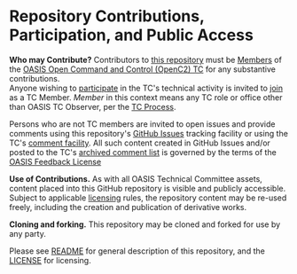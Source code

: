 # Repository Contributions, Participation, and Public Access

**Who may Contribute?** Contributors to [this repository](https://github.com/oasis-tcs/oc2arch/) must be 
[Members](https://www.oasis-open.org/policies-guidelines/oasis-defined-terms-2017-05-26#dMember) of the 
[OASIS Open Command and Control (OpenC2) TC](https://www.oasis-open.org/committees/openc2/) for any substantive contributions.  
Anyone wishing to [participate](https://www.oasis-open.org/org/faq#committee-participation) in the TC's technical activity 
is invited to [join](https://www.oasis-open.org/committees/join) as a TC Member. *Member* in this context means any 
TC role or office other than OASIS TC Observer, per the [TC Process](https://www.oasis-open.org/policies-guidelines/tc-process#membership). 

Persons who are not TC members are invited to open issues and provide comments using this repository's 
[GitHub Issues](https://github.com/oasis-tcs/oc2arch/issues/new) tracking facility or using the TC's 
[comment facility](https://www.oasis-open.org/committees/comments/index.php?wg_abbrev=openc2).  All such content created in GitHub Issues 
and/or posted to the TC's [archived comment list](https://lists.oasis-open.org/archives/openc2-comment/) is governed by the terms of 
the [OASIS Feedback License](https://www.oasis-open.org/policies-guidelines/ipr#appendixa)

**Use of Contributions.**  As with all OASIS Technical Committee assets, content placed into this GitHub repository 
is visible and publicly accessible.  Subject to applicable [licensing](https://github.com/oasis-tcs/oc2arch/blob/master/LICENSE.md) rules, 
the repository content may be re-used freely, including the creation and publication of derivative works.

**Cloning and forking.** This repository may be cloned and forked for use by any party. 

Please see [README](https://github.com/oasis-tcs/oc2arch/blob/master/README.md) for general description of this repository, 
and the [LICENSE](https://github.com/oasis-tcs/oc2arch/blob/master/LICENSE.md) for licensing.
